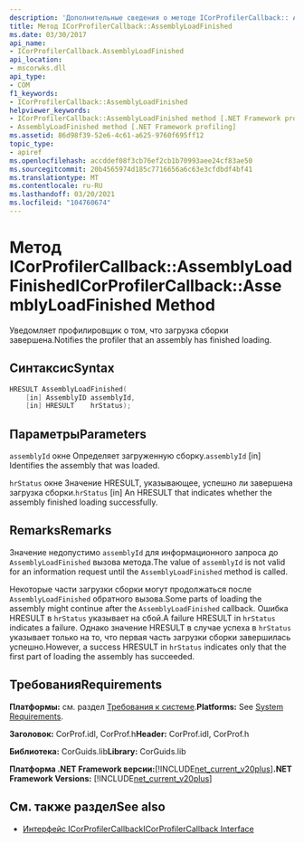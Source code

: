 ```yaml
---
description: 'Дополнительные сведения о методе ICorProfilerCallback:: AssemblyLoadFinished'
title: Метод ICorProfilerCallback::AssemblyLoadFinished
ms.date: 03/30/2017
api_name:
- ICorProfilerCallback.AssemblyLoadFinished
api_location:
- mscorwks.dll
api_type:
- COM
f1_keywords:
- ICorProfilerCallback::AssemblyLoadFinished
helpviewer_keywords:
- ICorProfilerCallback::AssemblyLoadFinished method [.NET Framework profiling]
- AssemblyLoadFinished method [.NET Framework profiling]
ms.assetid: 86d98f39-52e6-4c61-a625-9760f695ff12
topic_type:
- apiref
ms.openlocfilehash: accddef08f3cb76ef2cb1b70993aee24cf83ae50
ms.sourcegitcommit: 20b4565974d185c7716656a6c63e3cfdbdf4bf41
ms.translationtype: MT
ms.contentlocale: ru-RU
ms.lasthandoff: 03/20/2021
ms.locfileid: "104760674"
---
```

# <a name="icorprofilercallbackassemblyloadfinished-method"></a><span data-ttu-id="c5bac-103">Метод ICorProfilerCallback::AssemblyLoadFinished</span><span class="sxs-lookup"><span data-stu-id="c5bac-103">ICorProfilerCallback::AssemblyLoadFinished Method</span></span>

<span data-ttu-id="c5bac-104">Уведомляет профилировщик о том, что загрузка сборки завершена.</span><span class="sxs-lookup"><span data-stu-id="c5bac-104">Notifies the profiler that an assembly has finished loading.</span></span>  
  
## <a name="syntax"></a><span data-ttu-id="c5bac-105">Синтаксис</span><span class="sxs-lookup"><span data-stu-id="c5bac-105">Syntax</span></span>  
  
```cpp  
HRESULT AssemblyLoadFinished(  
    [in] AssemblyID assemblyId,  
    [in] HRESULT    hrStatus);  
```  
  
## <a name="parameters"></a><span data-ttu-id="c5bac-106">Параметры</span><span class="sxs-lookup"><span data-stu-id="c5bac-106">Parameters</span></span>

<span data-ttu-id="c5bac-107">`assemblyId` окне Определяет загруженную сборку.</span><span class="sxs-lookup"><span data-stu-id="c5bac-107">`assemblyId` [in] Identifies the assembly that was loaded.</span></span>

<span data-ttu-id="c5bac-108">`hrStatus` окне Значение HRESULT, указывающее, успешно ли завершена загрузка сборки.</span><span class="sxs-lookup"><span data-stu-id="c5bac-108">`hrStatus` [in] An HRESULT that indicates whether the assembly finished loading successfully.</span></span>

## <a name="remarks"></a><span data-ttu-id="c5bac-109">Remarks</span><span class="sxs-lookup"><span data-stu-id="c5bac-109">Remarks</span></span>  

 <span data-ttu-id="c5bac-110">Значение недопустимо `assemblyId` для информационного запроса до `AssemblyLoadFinished` вызова метода.</span><span class="sxs-lookup"><span data-stu-id="c5bac-110">The value of `assemblyId` is not valid for an information request until the `AssemblyLoadFinished` method is called.</span></span>  
  
 <span data-ttu-id="c5bac-111">Некоторые части загрузки сборки могут продолжаться после `AssemblyLoadFinished` обратного вызова.</span><span class="sxs-lookup"><span data-stu-id="c5bac-111">Some parts of loading the assembly might continue after the `AssemblyLoadFinished` callback.</span></span> <span data-ttu-id="c5bac-112">Ошибка HRESULT в `hrStatus` указывает на сбой.</span><span class="sxs-lookup"><span data-stu-id="c5bac-112">A failure HRESULT in `hrStatus` indicates a failure.</span></span> <span data-ttu-id="c5bac-113">Однако значение HRESULT в случае успеха в `hrStatus` указывает только на то, что первая часть загрузки сборки завершилась успешно.</span><span class="sxs-lookup"><span data-stu-id="c5bac-113">However, a success HRESULT in `hrStatus` indicates only that the first part of loading the assembly has succeeded.</span></span>  
  
## <a name="requirements"></a><span data-ttu-id="c5bac-114">Требования</span><span class="sxs-lookup"><span data-stu-id="c5bac-114">Requirements</span></span>  

 <span data-ttu-id="c5bac-115">**Платформы:** см. раздел [Требования к системе](../../get-started/system-requirements.md).</span><span class="sxs-lookup"><span data-stu-id="c5bac-115">**Platforms:** See [System Requirements](../../get-started/system-requirements.md).</span></span>  
  
 <span data-ttu-id="c5bac-116">**Заголовок:** CorProf.idl, CorProf.h</span><span class="sxs-lookup"><span data-stu-id="c5bac-116">**Header:** CorProf.idl, CorProf.h</span></span>  
  
 <span data-ttu-id="c5bac-117">**Библиотека:** CorGuids.lib</span><span class="sxs-lookup"><span data-stu-id="c5bac-117">**Library:** CorGuids.lib</span></span>  
  
 <span data-ttu-id="c5bac-118">**Платформа .NET Framework версии:**[!INCLUDE[net_current_v20plus](../../../../includes/net-current-v20plus-md.md)]</span><span class="sxs-lookup"><span data-stu-id="c5bac-118">**.NET Framework Versions:** [!INCLUDE[net_current_v20plus](../../../../includes/net-current-v20plus-md.md)]</span></span>  
  
## <a name="see-also"></a><span data-ttu-id="c5bac-119">См. также раздел</span><span class="sxs-lookup"><span data-stu-id="c5bac-119">See also</span></span>

- [<span data-ttu-id="c5bac-120">Интерфейс ICorProfilerCallback</span><span class="sxs-lookup"><span data-stu-id="c5bac-120">ICorProfilerCallback Interface</span></span>](icorprofilercallback-interface.md)
